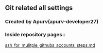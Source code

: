 ## Git related all settings

### Created by Apurv(apurv-developer27)

### Inside repository pages::

<a href="https://github.com/apurv-developer27/gitHubSettings/blob/46ee5401735436623368602149966723ca70bdb4/pages/ssh_for_mulitple_githubs_accounts_steps.md">ssh_for_mulitple_githubs_accounts_steps.md</a>
